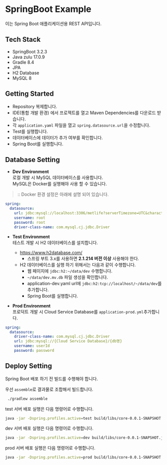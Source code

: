 # SpringBoot Example

이는 Spring Boot 애플리케이션용 REST API입니다.

## Tech Stack
- SpringBoot 3.2.3  
- Java zulu 17.0.9
- Gradle 8.4
- JPA
- H2 Database
- MySQL 8

## Getting Started
- Repository 복제합니다.
- IDE(통합 개발 환경) 에서 프로젝트를 열고 Maven Dependencies를 다운로드 받습니다.
- 각 `application.yaml` 파일을 열고 `spring.datasource.url`을 수정합니다.
- Test를 실행합니다.
- 데이터베이스에 데이터가 추가 여부를 확인합니다.
- Spring Boot를 실행합니다.

## Database Setting
- **Dev Environment**  
  로컬 개발 시 MySQL 데이터베이스를 사용합니다.  
  MySQL은 Docker를 실행해야 사용 할 수 있습니다.
> :: Docker 환경 설정은 아래에 설명 되어 있습니다.
```yaml
spring:
  datasource:
    url: jdbc:mysql://localhost:3306/metlife?serverTimezone=UTC&characterEncoding=UTF-8
    username: root
    password: root
    driver-class-name: com.mysql.cj.jdbc.Driver
```
- **Test Environment**  
  테스트 개발 시 H2 데이터베이스를 설치합니다.
  - https://www.h2database.com/
    - 스프링 부트 3.x를 사용하면 **2.1.214 버전 이상** 사용해야 한다.
  - H2 데이터베이스를 실행 하기 위해서는 다음과 같이 수행합니다.
    - 웹 페이지에 `jdbc:h2:~/data/dev` 수행합니다.
    - `~/data/dev.mv.db` 파일 생성을 확인합니다.
    - application-dev.yaml url에 `jdbc:h2:tcp://localhost/~/data/dev`를 추가합니다.
    - Spring Boot를 실행합니다.

- **Prod Environment**  
  프로덕트 개발 시 Cloud Service Database를 `application-prod.yml`추가합니다.
```yaml
spring:
  datasource:
    driver-class-name: com.mysql.cj.jdbc.Driver
    url: jdbc:mysql://{Cloud Service Database}/{db명}
    username: userId
    password: password
```

## Deploy Setting
Spring Boot 배포 하기 전 빌드를 수행해야 합니다.    

우선 `assemble`로 결과물로 조합해서 빌드합니다.
```bash
 ./gradlew assemble
```
test 서버 배포 실행은 다음 명령어로 수행합니다.
```bash
java -jar -Dspring.profiles.active=test build/libs/core-0.0.1-SNAPSHOT.jar
```

dev 서버 배포 실행은 다음 명령어로 수행합니다.
```bash
java -jar -Dspring.profiles.active=dev build/libs/core-0.0.1-SNAPSHOT.jar
``` 
prod 서버 배포 실행은 다음 명령어로 수행합니다.
```bash
java -jar -Dspring.profiles.active=prod build/libs/core-0.0.1-SNAPSHOT.jar
```
